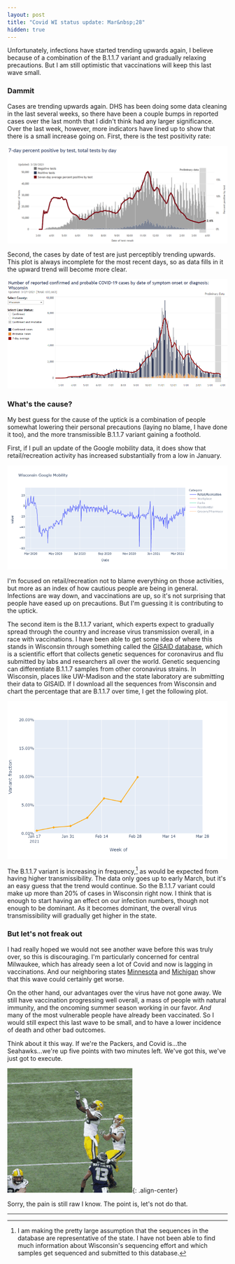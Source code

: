 ```yaml
---
layout: post
title: "Covid WI status update: Mar&nbsp;28"
hidden: true
---
```


Unfortunately, infections have started trending upwards again, I believe because of a combination of the B.1.1.7 variant and gradually relaxing precautions. But I am still optimistic that vaccinations will keep this last wave small.

### Dammit
Cases are trending upwards again. DHS has been doing some data cleaning in the last several weeks, so there have been a couple bumps in reported cases over the last month that I didn't think had any larger significance. Over the last week, however, more indicators have lined up to show that there is a small increase going on. First, there is the test positivity rate:

![DHS test positivity](../assets/DHS-Positivity_2021-03-27.png)

Second, the cases by date of test are just perceptibly trending upwards. This plot is always incomplete for the most recent days, so as data fills in it the upward trend will become more clear.

![DHS cases](../assets/DHS-Cases_2021-03-27.png)

### What's the cause?
My best guess for the cause of the uptick is a combination of people somewhat lowering their personal precautions (laying no blame, I have done it too), and the more transmissible B.1.1.7 variant gaining a foothold.

First, if I pull an update of the Google mobility data, it does show that retail/recreation activity has increased substantially from a low in January. 

![Mobility data](../assets/Mobility-Google-Recreation_2021-03-26.png)

I'm focused on retail/recreation not to blame everything on those activities, but more as an index of how cautious people are being in general. Infections are way down, and vaccinations are up, so it's not surprising that people have eased up on precautions. But I'm guessing it is contributing to the uptick.

The second item is the B.1.1.7 variant, which experts expect to gradually spread through the country and increase virus transmission overall, in a race with vaccinations. I have been able to get some idea of where this stands in Wisconsin through something called the [GISAID database](https://www.gisaid.org/), which is a scientific effort that collects genetic sequences for coronavirus and flu submitted by labs and researchers all over the world. Genetic sequencing can differentiate B.1.1.7 samples from other coronavirus strains. In Wisconsin, places like UW-Madison and the state laboratory are submitting their data to GISAID. If I download all the sequences from Wisconsin and chart the percentage that are B.1.1.7 over time, I get the following plot.

![B.1.1.7 from GISAID](../assets/Variant-Fraction-GISAID_2021-03-28.png)

The B.1.1.7 variant is increasing in frequency,[^GISAID] as would be expected from having higher transmissibility. The data only goes up to early March, but it's an easy guess that the trend would continue. So the B.1.1.7 variant could make up more than 20% of cases in Wisconsin right now. I think that is enough to start having an effect on our infection numbers, though not enough to be dominant. As it becomes dominant, the overall virus transmissibility will gradually get higher in the state.

### But let's not freak out
I had really hoped we would not see another wave before this was truly over, so this is discouraging. I'm particularly concerned for central Milwaukee, which has already seen a lot of Covid and now is lagging in vaccinations. And our neighboring states [Minnesota](https://twitter.com/dhmontgomery/status/1376206617264316416?s=20) and [Michigan](https://www.michigan.gov/coronavirus/0,9753,7-406-98163_98173---,00.html) show that this wave could certainly get worse.

On the other hand, our advantages over the virus have not gone away. We still have vaccination progressing well overall, a mass of people with natural immunity, and the oncoming summer season working in our favor. *And* many of the most vulnerable people have already been vaccinated. So I would still expect this last wave to be small, and to have a lower incidence of death and other bad outcomes.

Think about it this way. If we're the Packers, and Covid is...the Seahawks...we're up five points with two minutes left. We've got this, we've just got to execute.


![Onside kick](../assets/onsidekick.gif){: .align-center}


Sorry, the pain is still raw I know. The point is, let's not do that.

---

[^GISAID]: I am making the pretty large assumption that the sequences in the database are representative of the state. I have not been able to find much information about Wisconsin's sequencing effort and which samples get sequenced and submitted to this database.
